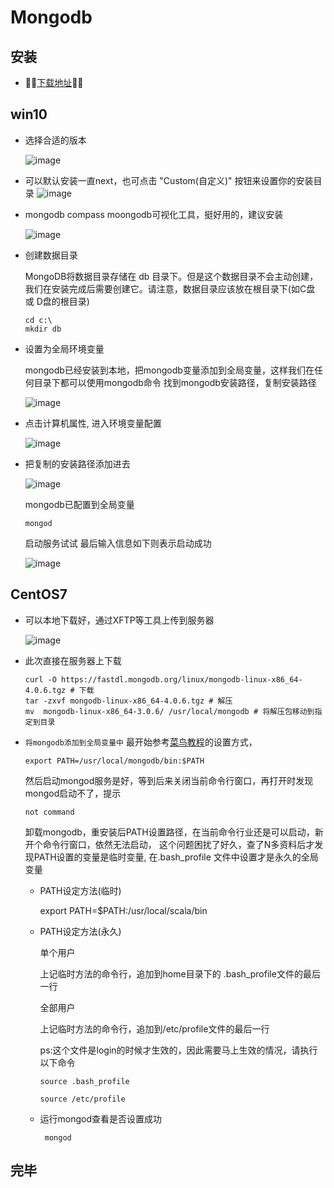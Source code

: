 # Mongodb

## 安装
 - 💖💖[下载地址](https://www.mongodb.com/download-center/community)💖💖
 ## win10
  - 选择合适的版本

    ![image](https://upload-images.jianshu.io/upload_images/6078022-955fe942b044af18.jpg?imageMogr2/auto-orient/strip%7CimageView2/2/w/1240)
  - 可以默认安装一直next，也可点击 "Custom(自定义)" 按钮来设置你的安装目录
  ![image](https://upload-images.jianshu.io/upload_images/6078022-1c72b4d436b321c9.png?imageMogr2/auto-orient/strip%7CimageView2/2/w/1240)

  - mongodb compass moongodb可视化工具，挺好用的，建议安装

    ![image](https://upload-images.jianshu.io/upload_images/6078022-6ed168c4f6a8533b.png?imageMogr2/auto-orient/strip%7CimageView2/2/w/1240)
    
  - 创建数据目录

      MongoDB将数据目录存储在 db 目录下。但是这个数据目录不会主动创建，我们在安装完成后需要创建它。请注意，数据目录应该放在根目录下(如C盘 或 D盘的根目录)
      ```
      cd c:\
      mkdir db
      ```
  - 设置为全局环境变量

      mongodb已经安装到本地，把mongodb变量添加到全局变量，这样我们在任何目录下都可以使用mongodb命令
      找到mongodb安装路径，复制安装路径

    ![image](https://upload-images.jianshu.io/upload_images/6078022-71936eca09932346.png?imageMogr2/auto-orient/strip%7CimageView2/2/w/1240)

  - 点击计算机属性, 进入环境变量配置
  
    ![image](https://upload-images.jianshu.io/upload_images/6078022-ba3cde075cf43121.png?imageMogr2/auto-orient/strip%7CimageView2/2/w/1240)

  - 把复制的安装路径添加进去

    ![image](https://upload-images.jianshu.io/upload_images/6078022-7bb523fef474f369.png?imageMogr2/auto-orient/strip%7CimageView2/2/w/1240)
        
    mongodb已配置到全局变量

    ```
    mongod
    ```
    启动服务试试
    最后输入信息如下则表示启动成功

    ![image](https://upload-images.jianshu.io/upload_images/6078022-281a19f839122e31.png?imageMogr2/auto-orient/strip%7CimageView2/2/w/1240)

## CentOS7
- 可以本地下载好，通过XFTP等工具上传到服务器

  ![image](https://upload-images.jianshu.io/upload_images/6078022-93fddaa9a7a87a70.png?imageMogr2/auto-orient/strip%7CimageView2/2/w/1240)
- 此次直接在服务器上下载
  ```
  curl -O https://fastdl.mongodb.org/linux/mongodb-linux-x86_64-4.0.6.tgz # 下载
  tar -zxvf mongodb-linux-x86_64-4.0.6.tgz # 解压
  mv  mongodb-linux-x86_64-3.0.6/ /usr/local/mongodb # 将解压包移动到指定到目录 
  ```
 - `将mongodb添加到全局变量中`
    最开始参考[菜鸟教程](http://www.runoob.com/mongodb/mongodb-linux-install.html)的设置方式，
    ```
    export PATH=/usr/local/mongodb/bin:$PATH
    ```
    然后启动mongod服务是好，等到后来关闭当前命令行窗口，再打开时发现mongod启动不了，提示 
    ```
    not command
    ```
    卸载mongodb，重安装后PATH设置路径，在当前命令行业还是可以启动，新开个命令行窗口，依然无法启动，
    这个问题困扰了好久，查了N多资料后才发现PATH设置的变量是临时变量, 在.bash_profile 文件中设置才是永久的全局变量

    - PATH设定方法(临时)

      export PATH=$PATH:/usr/local/scala/bin
    - PATH设定方法(永久)

      单个用户

      上记临时方法的命令行，追加到home目录下的 .bash_profile文件的最后一行

      全部用户

      上记临时方法的命令行，追加到/etc/profile文件的最后一行
      
      ps:这个文件是login的时候才生效的，因此需要马上生效的情况，请执行以下命令
      ```
      source .bash_profile
      ```
      ```
      source /etc/profile
      ````
    - 运行mongod查看是否设置成功
      ```
       mongod
       ```

## 完毕